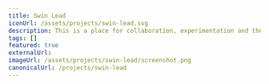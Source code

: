 ```yaml
---
title: Swin Lead
iconUrl: /assets/projects/swin-lead.svg
description: This is a place for collaboration, experimentation and the celebration of leadership. We’re an inclusive space, made for students, by students dedicated to support and empower leaders. We’re the one-stop-shop for all leaders, dedicated to support your journey, build a strong leadership culture and enable you to be the best leader you can be.
tags: []
featured: true
externalUrl:
imageUrl: /assets/projects/swin-lead/screenshot.png
canonicalUrl: /projects/swin-lead
---
```

